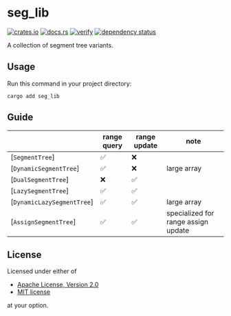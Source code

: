 # seg_lib

[![crates.io](https://img.shields.io/crates/v/seg_lib.svg)](https://crates.io/crates/seg_lib)
[![docs.rs](https://docs.rs/seg_lib/badge.svg)](https://docs.rs/seg_lib)
[![verify](https://github.com/qdot3/seg_lib/workflows/verify/badge.svg)](https://github.com/qdot3/seg_lib/actions)
[![dependency status](https://deps.rs/repo/github/qdot3/seg_lib/status.svg)](https://deps.rs/repo/github/qdot3/seg_lib/)

A collection of segment tree variants.

## Usage

Run this command in your project directory:

```text
cargo add seg_lib
```

## Guide

|                            | range query | range update | note                                |
| -------------------------- | ----------- | ------------ | ----------------------------------- |
| [`SegmentTree`]            | ✅           | ❌            |                                     |
| [`DynamicSegmentTree`]     | ✅           | ❌            | large array                         |
| [`DualSegmentTree`]        | ❌           | ✅            |                                     |
| [`LazySegmentTree`]        | ✅           | ✅            |                                     |
| [`DynamicLazySegmentTree`] | ✅           | ✅            | large array                         |
| [`AssignSegmentTree`]      | ✅           | ✅            | specialized for range assign update |

## License

Licensed under either of

 * [Apache License, Version 2.0](http://www.apache.org/licenses/LICENSE-2.0)
 * [MIT license](http://opensource.org/licenses/MIT)

at your option.
